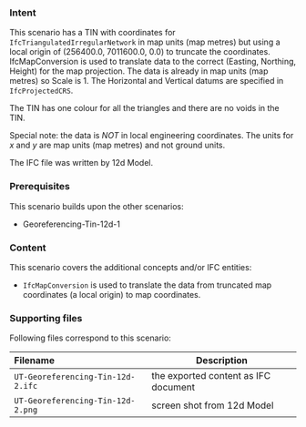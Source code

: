 
### Intent

This scenario has a TIN with coordinates for `IfcTriangulatedIrregularNetwork` in map units (map metres)
 but using a local origin of (256400.0, 7011600.0, 0.0) to truncate the coordinates.
IfcMapConversion is used to translate data to the correct (Easting, Northing, Height) for the map projection.
The data is already in map units (map metres) so Scale is 1.
The Horizontal and Vertical datums are specified in `IfcProjectedCRS`.

The TIN has one colour for all the triangles and there are no voids in the TIN.

Special note: the data is *NOT* in local engineering coordinates.
The units for *x* and *y* are map units (map metres) and not ground units. 

The IFC file was written by 12d Model.

### Prerequisites

This scenario builds upon the other scenarios:

- Georeferencing-Tin-12d-1

### Content

This scenario covers the additional concepts and/or IFC entities:

- `IfcMapConversion` is used to translate the data from truncated map coordinates (a local origin) to map coordinates. 

### Supporting files

Following files correspond to this scenario:

| Filename                          | Description                               |
|:----------------------------------|-------------------------------------------|
| `UT-Georeferencing-Tin-12d-2.ifc` | the exported content as IFC document      |
| `UT-Georeferencing-Tin-12d-2.png` | screen shot from 12d Model                |

